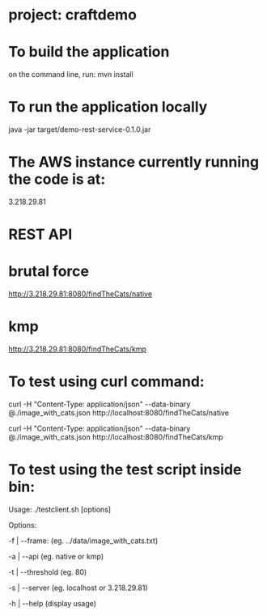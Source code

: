 # project: craftdemo

# To build the application
on the command line, run: mvn install

# To run the application locally
java -jar target/demo-rest-service-0.1.0.jar

# The AWS instance currently running the code is at:
3.218.29.81

# REST API 
# brutal force
http://3.218.29.81:8080/findTheCats/native
# kmp
http://3.218.29.81:8080/findTheCats/kmp

# To test using curl command:

curl -H "Content-Type: application/json" --data-binary @./image_with_cats.json http://localhost:8080/findTheCats/native

curl -H "Content-Type: application/json" --data-binary @./image_with_cats.json http://localhost:8080/findTheCats/kmp

# To test using the test script inside bin:
Usage: ./testclient.sh [options]

Options:

 -f | --frame: <fileName> (eg. ../data/image_with_cats.txt)

 -a | --api <apiName> (eg. native or kmp)
 
 -t | --threshold <matchPercentage> (eg. 80)
 
 -s | --server <serverAddress> (eg. localhost or 3.218.29.81)
 
 -h | --help (display usage)


